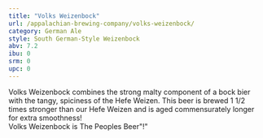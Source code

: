 ```yaml
---
title: "Volks Weizenbock"
url: /appalachian-brewing-company/volks-weizenbock/
category: German Ale
style: South German-Style Weizenbock
abv: 7.2
ibu: 0
srm: 0
upc: 0
---
```

Volks Weizenbock combines the strong malty component of a bock bier with the tangy, spiciness of the Hefe Weizen.  This beer is brewed 1 1/2 times stronger than our Hefe Weizen and is aged commensurately longer for extra smoothness!  
Volks Weizenbock is The Peoples Beer"!"
